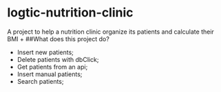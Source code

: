 # logtic-nutrition-clinic
A project to help a nutrition clinic organize its patients and calculate their BMI +
##What does this project do?  
- Insert new patients; 
- Delete patients with dbClick; 
- Get patients from an api; 
- Insert manual patients;
- Search patients;